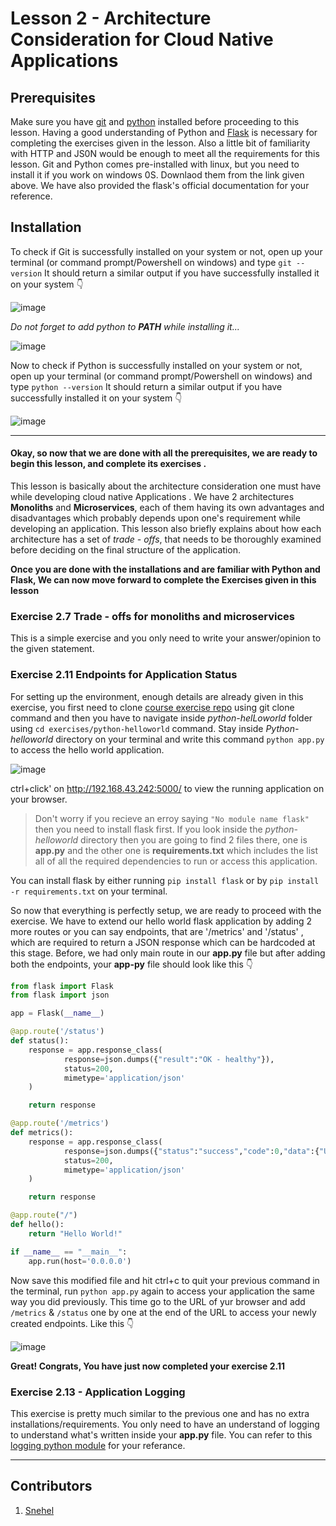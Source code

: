 # Lesson 2 - Architecture Consideration for Cloud Native Applications

## Prerequisites

Make sure you have [git](https://git-scm.com/) and [python](https://www.python.org/) installed before proceeding to this lesson. Having a good understanding of Python and
[Flask](https://flask.palletsprojects.com/en/2.0.x/) is necessary for completing the exercises given in the lesson. Also a little bit of familiarity with HTTP and JS0N would be
enough to meet all the requirements for this lesson.
Git and Python comes pre-installed with linux, but you need to install it if you work on windows 0S. Downlaod them from the link given above. We have also provided the flask's
official documentation for your reference.

## Installation

To check if Git is successfully installed on your system or not, open up your terminal (or command prompt/Powershell on windows) and type `git --version` It should return a
similar output if you have successfully installed it on your system 👇

![image](https://user-images.githubusercontent.com/79275152/122796322-e49b8400-d2db-11eb-86f8-c4bfa52b7a10.png)

*Do not forget to add python to **PATH** while installing it...*

![image](https://external-content.duckduckgo.com/iu/?u=https%3A%2F%2Ftse2.mm.bing.net%2Fth%3Fid%3DOIP.UNz9AXM-IS28DSgiAvEWLAHaEm%26pid%3DApi&f=1)

Now to check if Python is successfully installed on your system or not, open up your terminal (or command prompt/Powershell on windows) and type `python --version` It should return a similar output if you have successfully installed it on your system 👇

![image](https://user-images.githubusercontent.com/79275152/122796520-1f9db780-d2dc-11eb-8879-a0be58349aa8.png)

---

#### Okay, so now that we are done with all the prerequisites, we are ready to begin this lesson, and complete its exercises .

This lesson is basically about the architecture consideration one must have while developing cloud native Applications . We have 2 architectures
**Monoliths** and **Microservices**, each of them having its own advantages and disadvantages which probably depends upon one's requirement while developing an application.
This lesson also briefly explains about how each architecture has a set of *trade - offs*, that needs to be thoroughly examined before deciding on the final structure of the
application.

**Once you are done with the installations and are familiar with Python and Flask, We can now move forward to complete the Exercises given in this lesson**

### Exercise 2.7 Trade - offs for monoliths and microservices

This is a simple exercise and you only need to write your answer/opinion to the given statement.

### Exercise 2.11 Endpoints for Application Status

For setting up the environment, enough details are already given in this exercise, you first need to clone [course exercise repo](https://github.com/udacity/nd064_course_1)
using git clone command and then you have to navigate inside *python-helLoworld* folder using `cd exercises/python-helloworld` command. 
Stay inside *Python-helloworld* directory on your terminal and write this command `python app.py` to access the hello world application.

![image](https://user-images.githubusercontent.com/79275152/122799069-ee72b680-d2de-11eb-8b7e-3770caf35967.png)

ctrl+click' on http://192.168.43.242:5000/ to view the running application on your browser. 


>Don't worry if you recieve an erroy saying `"No module name flask"` then you need to install flask first.
If you look inside the *python-helloworld* directory then you are going to find 2 files there, one is **app.py** and the other one is **requirements.txt** which includes the list all of all the required dependencies to run or access this application. 

You can install flask by either running `pip install flask` or by `pip install -r requirements.txt` on your terminal.

So now that everything is perfectly setup, we are ready to proceed with the exercise. We have to extend our hello world flask application by adding 2 more routes or you can say endpoints, that are '/metrics' and '/status' , which are required to return a JSON response which can be hardcoded at this stage. Before, we had only main route in our **app.py** file but after adding both the endpoints, your **app-py** file should look like this 👇

```python
from flask import Flask
from flask import json

app = Flask(__name__)

@app.route('/status')
def status():
    response = app.response_class(
            response=json.dumps({"result":"OK - healthy"}),
            status=200,
            mimetype='application/json'
    )

    return response

@app.route('/metrics')
def metrics():
    response = app.response_class(
            response=json.dumps({"status":"success","code":0,"data":{"UserCount":140,"UserCountActive":23}}),
            status=200,
            mimetype='application/json'
    )

    return response

@app.route("/")
def hello():
    return "Hello World!"

if __name__ == "__main__":
    app.run(host='0.0.0.0')
```

Now save this modified file and hit ctrl+c to quit your previous command in the terminal, run `python app.py` again to access your application the same way you did previously. This time go to the URL of yur browser and add `/metrics` & `/status` one by one at the end of the URL to access your newly created endpoints. Like this 👇

![image](https://user-images.githubusercontent.com/79275152/122800372-7a391280-d2e0-11eb-9d8a-73ecb3c9f510.png)


**Great! Congrats, You have just now completed your exercise 2.11**

### Exercise 2.13 - Application Logging

This exercise is pretty much similar to the previous one and has no extra installations/requirements. You only need to have an understand of logging to understand what's written inside your **app.py** file. You can refer to this [logging python module](https://docs.python.org/3/library/logging.html#logging.basicConfig) for your referance. 

---

## Contributors

1) [Snehel](https://github.com/snehel4510)

